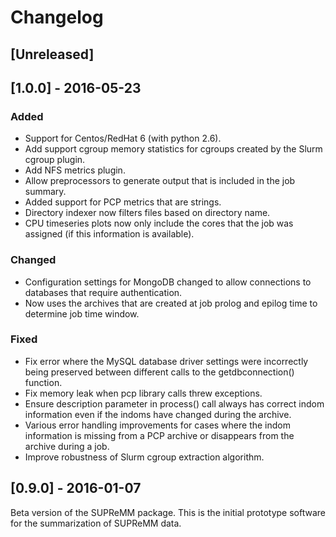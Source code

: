 # Changelog

## [Unreleased]

## [1.0.0] - 2016-05-23

### Added

- Support for Centos/RedHat 6 (with python 2.6).
- Add support cgroup memory statistics for cgroups created by the Slurm cgroup plugin.
- Add NFS metrics plugin.
- Allow preprocessors to generate output that is included in the job summary.
- Added support for PCP metrics that are strings.
- Directory indexer now filters files based on directory name.
- CPU timeseries plots now only include the cores that the job was assigned (if this information is available).

### Changed

- Configuration settings for MongoDB changed to allow connections to databases that require authentication.
- Now uses the archives that are created at job prolog and epilog time to
  determine job time window.

### Fixed

- Fix error where the MySQL database driver settings were incorrectly being
  preserved between different calls to the getdbconnection() function.
- Fix memory leak when pcp library calls threw exceptions.
- Ensure description parameter in process() call always has correct indom
  information even if the indoms have changed during the archive.
- Various error handling improvements for cases where the indom information is
  missing from a PCP archive or disappears from the archive during a job.
- Improve robustness of Slurm cgroup extraction algorithm.


## [0.9.0] - 2016-01-07

Beta version of the SUPReMM package. This is the initial prototype software for
the summarization of SUPReMM data.
